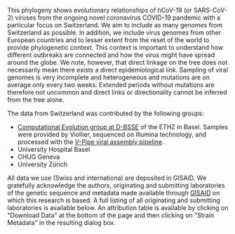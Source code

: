 This phylogeny shows evolutionary relationships of hCoV-19 (or SARS-CoV-2) viruses from the ongoing novel coronavirus COVID-19 pandemic with a particular focus on Switzerland.
We aim to include as many genomes from Switzerland as possible.
In addition, we include virus genomes from other European countries and to lesser extent from the reset of the world to provide phylogenetic context.
This context is important to understand how different outbreaks are connected and how the virus might have spread around the globe.
We note, however, that direct linkage on the tree does not necessarily mean there exists a direct epidemiological link.
Sampling of viral genomes is very incomplete and heterogeneous and mutations are on average only every two weeks.
Extended periods without mutations are therefore not uncommon and direct links or directionality cannot be inferred from the tree alone.

The data from Switzerland was contributed by the following groups:

 * [Computational Evolution group at D-BSSE](https://bsse.ethz.ch/cevo) of the ETHZ in Basel. Samples were provided by Viollier, sequenced on Illumina technology, and processed with the [V-Pipe viral assembly pipeline](https://cbg-ethz.github.io/V-pipe/).
 * University Hospital Basel
 * CHUG Geneva
 * University Zürich

All data we use (Swiss and internationa) are deposited in GISAID.
We gratefully acknowledge the authors, originating and submitting laboratories of the genetic sequence and metadata made available through [GISAID](https://gisaid.org) on which this research is based. A full listing of all originating and submitting laboratories is available below. An attribution table is available by clicking on "Download Data" at the bottom of the page and then clicking on "Strain Metadata" in the resulting dialog box.
